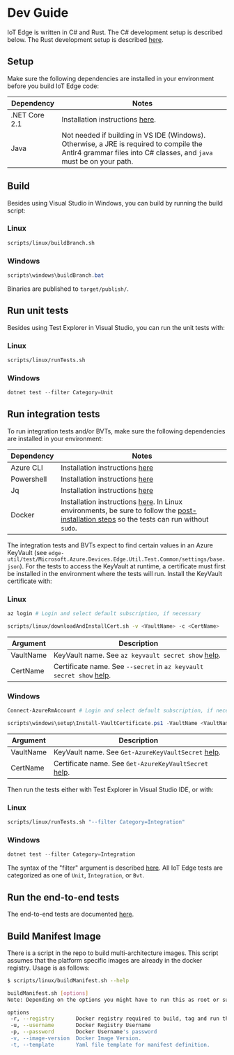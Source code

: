 # Dev Guide

IoT Edge is written in C# and Rust.
The C# development setup is described below. The Rust development setup is described [here](../edgelet/README.md).

## Setup

Make sure the following dependencies are installed in your environment before you build IoT Edge code:

| Dependency        | Notes                |
|-------------------|----------------------|
| .NET Core 2.1     | Installation instructions [here](https://www.microsoft.com/net/core). |
| Java              | Not needed if building in VS IDE (Windows). Otherwise, a JRE is required to compile the Antlr4 grammar files into C# classes, and `java` must be on your path. |

## Build

Besides using Visual Studio in Windows, you can build by running the build script:

### Linux
```sh
scripts/linux/buildBranch.sh
```

### Windows
```powershell
scripts\windows\buildBranch.bat
```

Binaries are published to `target/publish/`.

## Run unit tests

Besides using Test Explorer in Visual Studio, you can run the unit tests with:

### Linux
```sh
scripts/linux/runTests.sh
```

### Windows
```powershell
dotnet test --filter Category=Unit
```

## Run integration tests

To run integration tests and/or BVTs, make sure the following dependencies are installed in your environment:

| Dependency        | Notes                |
|-------------------|----------------------|
| Azure CLI         | Installation instructions [here](https://docs.microsoft.com/en-us/cli/azure/install-azure-cli) |
| Powershell        | Installation instructions [here](https://docs.microsoft.com/en-us/powershell/scripting/setup/installing-powershell-core-on-linux) |
| Jq                | Installation instructions [here](https://stedolan.github.io/jq/download/) |
| Docker            | Installation instructions [here](https://docs.docker.com/engine/installation/#supported-platforms). In Linux environments, be sure to follow the [post-installation steps](https://docs.docker.com/engine/installation/linux/linux-postinstall/) so the tests can run without `sudo`. |

The integration tests and BVTs expect to find certain values in an Azure KeyVault (see `edge-util/test/Microsoft.Azure.Devices.Edge.Util.Test.Common/settings/base.json`). For the tests to access the KeyVault at runtime, a certificate must first be installed in the environment where the tests will run. Install the KeyVault certificate with:

### Linux
```sh
az login # Login and select default subscription, if necessary

scripts/linux/downloadAndInstallCert.sh -v <VaultName> -c <CertName>
```

| Argument    | Description                |
|-------------|----------------------------|
| VaultName   | KeyVault name. See `az keyvault secret show` [help](https://docs.microsoft.com/en-us/cli/azure/keyvault/secret#show). |
| CertName    | Certificate name. See `--secret` in `az keyvault secret show` [help](https://docs.microsoft.com/en-us/cli/azure/keyvault/secret#show). |

### Windows
```powershell
Connect-AzureRmAccount # Login and select default subscription, if necessary

scripts\windows\setup\Install-VaultCertificate.ps1 -VaultName <VaultName> -CertificateName <CertificateName>
```

| Argument    | Description                |
|-------------|----------------------------|
| VaultName   | KeyVault name. See `Get-AzureKeyVaultSecret` [help](https://docs.microsoft.com/en-us/powershell/module/azurerm.keyvault/get-azurekeyvaultsecret). |
| CertName    | Certificate name. See `Get-AzureKeyVaultSecret` [help](https://docs.microsoft.com/en-us/powershell/module/azurerm.keyvault/get-azurekeyvaultsecret). |

Then run the tests either with Test Explorer in Visual Studio IDE, or with:

### Linux
```sh
scripts/linux/runTests.sh "--filter Category=Integration"
```

### Windows
```powershell
dotnet test --filter Category=Integration
```

The syntax of the "filter" argument is described [here](https://docs.microsoft.com/en-us/dotnet/core/tools/dotnet-test#filter-option-details). All IoT Edge tests are categorized as one of `Unit`, `Integration`, or `Bvt`.

## Run the end-to-end tests

The end-to-end tests are documented [here](../test/README.md).

## Build Manifest Image
There is a script in the repo to build multi-architecture images.
This script assumes that the platform specific images are already in the docker registry.
Usage is as follows:
```sh
$ scripts/linux/buildManifest.sh --help

buildManifest.sh [options]
Note: Depending on the options you might have to run this as root or sudo.

options
 -r, --registry       Docker registry required to build, tag and run the module
 -u, --username       Docker Registry Username
 -p, --password       Docker Username's password
 -v, --image-version  Docker Image Version.
 -t, --template       Yaml file template for manifest definition.
```
